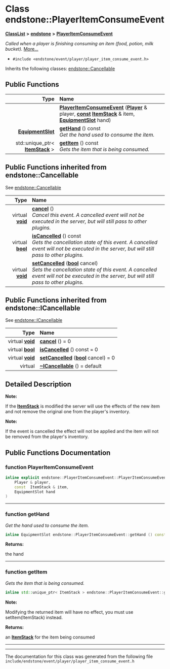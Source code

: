 

# Class endstone::PlayerItemConsumeEvent



[**ClassList**](annotated.md) **>** [**endstone**](namespaceendstone.md) **>** [**PlayerItemConsumeEvent**](classendstone_1_1PlayerItemConsumeEvent.md)



_Called when a player is finishing consuming an item (food, potion, milk bucket)._ [More...](#detailed-description)

* `#include <endstone/event/player/player_item_consume_event.h>`



Inherits the following classes: [endstone::Cancellable](classendstone_1_1Cancellable.md)










































































## Public Functions

| Type | Name |
| ---: | :--- |
|   | [**PlayerItemConsumeEvent**](#function-playeritemconsumeevent) ([**Player**](classendstone_1_1Player.md) & player, [**const**](classendstone_1_1Vector.md) [**ItemStack**](classendstone_1_1ItemStack.md) & item, [**EquipmentSlot**](namespaceendstone.md#enum-equipmentslot) hand) <br> |
|  [**EquipmentSlot**](namespaceendstone.md#enum-equipmentslot) | [**getHand**](#function-gethand) () const<br>_Get the hand used to consume the item._  |
|  std::unique\_ptr&lt; [**ItemStack**](classendstone_1_1ItemStack.md) &gt; | [**getItem**](#function-getitem) () const<br>_Gets the item that is being consumed._  |


## Public Functions inherited from endstone::Cancellable

See [endstone::Cancellable](classendstone_1_1Cancellable.md)

| Type | Name |
| ---: | :--- |
| virtual [**void**](classendstone_1_1Vector.md) | [**cancel**](classendstone_1_1Cancellable.md#function-cancel) () <br>_Cancel this event. A cancelled event will not be executed in the server, but will still pass to other plugins._  |
| virtual [**bool**](classendstone_1_1Vector.md) | [**isCancelled**](classendstone_1_1Cancellable.md#function-iscancelled) () const<br>_Gets the cancellation state of this event. A cancelled event will not be executed in the server, but will still pass to other plugins._  |
| virtual [**void**](classendstone_1_1Vector.md) | [**setCancelled**](classendstone_1_1Cancellable.md#function-setcancelled) ([**bool**](classendstone_1_1Vector.md) cancel) <br>_Sets the cancellation state of this event. A cancelled event will not be executed in the server, but will still pass to other plugins._  |


## Public Functions inherited from endstone::ICancellable

See [endstone::ICancellable](classendstone_1_1ICancellable.md)

| Type | Name |
| ---: | :--- |
| virtual [**void**](classendstone_1_1Vector.md) | [**cancel**](classendstone_1_1ICancellable.md#function-cancel) () = 0<br> |
| virtual [**bool**](classendstone_1_1Vector.md) | [**isCancelled**](classendstone_1_1ICancellable.md#function-iscancelled) () const = 0<br> |
| virtual [**void**](classendstone_1_1Vector.md) | [**setCancelled**](classendstone_1_1ICancellable.md#function-setcancelled) ([**bool**](classendstone_1_1Vector.md) cancel) = 0<br> |
| virtual  | [**~ICancellable**](classendstone_1_1ICancellable.md#function-icancellable) () = default<br> |
















































































## Detailed Description




**Note:**

If the [**ItemStack**](classendstone_1_1ItemStack.md) is modified the server will use the effects of the new item and not remove the original one from the player's inventory.




**Note:**

If the event is cancelled the effect will not be applied and the item will not be removed from the player's inventory. 





    
## Public Functions Documentation




### function PlayerItemConsumeEvent 

```C++
inline explicit endstone::PlayerItemConsumeEvent::PlayerItemConsumeEvent (
    Player & player,
    const  ItemStack & item,
    EquipmentSlot hand
) 
```




<hr>



### function getHand 

_Get the hand used to consume the item._ 
```C++
inline EquipmentSlot endstone::PlayerItemConsumeEvent::getHand () const
```





**Returns:**

the hand 





        

<hr>



### function getItem 

_Gets the item that is being consumed._ 
```C++
inline std::unique_ptr< ItemStack > endstone::PlayerItemConsumeEvent::getItem () const
```





**Note:**

Modifying the returned item will have no effect, you must use setItem(ItemStack) instead.




**Returns:**

an [**ItemStack**](classendstone_1_1ItemStack.md) for the item being consumed 





        

<hr>

------------------------------
The documentation for this class was generated from the following file `include/endstone/event/player/player_item_consume_event.h`

